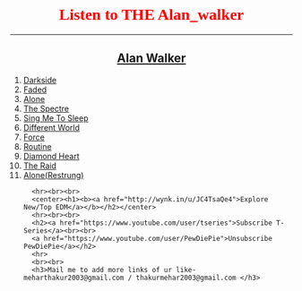 <html>
  <head>
    <body background="https://www.bing.com/images/search?view=detailV2&ccid=a2%2fNR7s5&id=4D011075DFE889FA01DD5AF9B2E494059712A2C3&thid=OIP.a2_NR7s5LMver19488dT_wHaEK&mediaurl=http%3a%2f%2fwallsdesk.com%2fwp-content%2fuploads%2f2016%2f11%2fAlan-Walker-Wallpapers.jpg&exph=2160&expw=3840&q=alan+walker+symbol&simid=608029383161023955&selectedIndex=31">
      <br><br><br><center><h1><b><font face="Kristen ITC" color="red">Listen to THE Alan_walker</font></b></h1></center>
      <hr>
      <center><h2><a href="https://www.youtube.com/user/DjWalkzz/videos?sort=dd&view=0&shelf_id=0">Alan Walker</a></h2></center>
      <ol>
        <li><a href="https://www.youtube.com/watch?v=M-P4QBt-FWw">Darkside</a>
        <li><a href="https://www.youtube.com/watch?v=60ItHLz5WEA">Faded</a>
        <li><a href="https://www.youtube.com/watch?v=1-xGerv5FOk">Alone</a>
        <li><a href="https://www.youtube.com/watch?v=wJnBTPUQS5A">The Spectre</a>
        <li><a href="https://www.youtube.com/watch?v=2i2khp_npdE">Sing Me To Sleep</a>
        <li><a href="https://www.youtube.com/watch?v=m-PJmmvyP10">Different World</a>
        <li><a href="https://www.youtube.com/watch?v=lqYQXIt4SpA">Force</a>
        <li><a href="https://www.youtube.com/watch?v=Mw9U7FPaZho">Routine</a>
        <li><a href="https://www.youtube.com/watch?v=nxA8okzM8sk">Diamond Heart</a>
        <li><a href="https://www.youtube.com/watch?v=N_MmvtCqI60">The Raid</a>
        <li><a href="https://www.youtube.com/watch?v=KMciOb6eU24">Alone(Restrung)</a>
  
      
      <hr><br><br>
      <center><h1><b><a href="http://wynk.in/u/JC4TsaQe4">Explore New/Top EDM</a></b></h2></center>
      <hr><br><br>
      <h2><a href="https://www.youtube.com/user/tseries">Subscribe T-Series</a><br><br>
      <a href="https://www.youtube.com/user/PewDiePie">Unsubscribe PewDiePie</a></h2>
      <hr>
      <br><br>
      <h3>Mail me to add more links of ur like-meharthakur2003@gmail.com / thakurmehar2003@gmail.com </h3>
   
